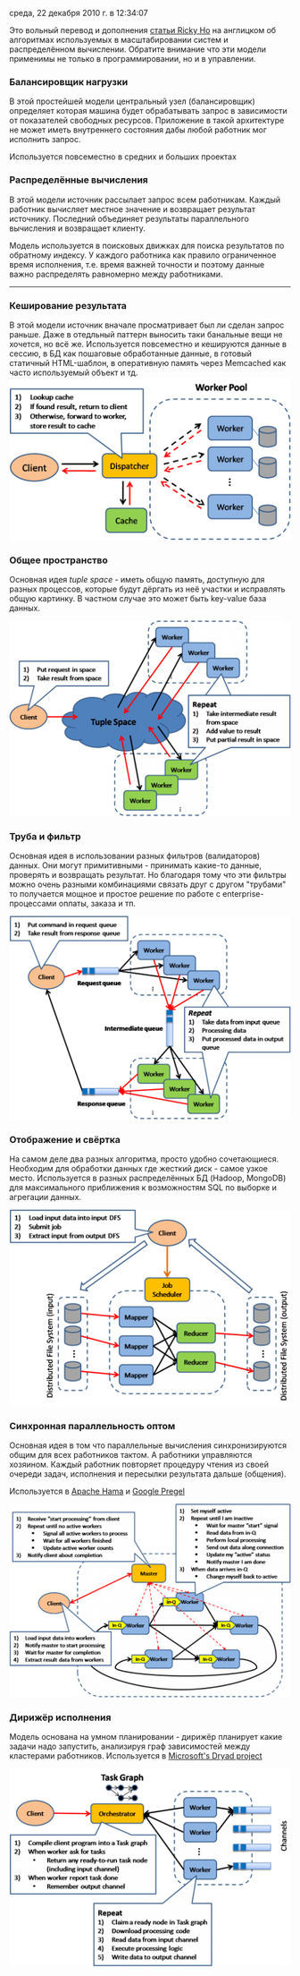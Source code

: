 среда, 22 декабря 2010 г. в 12:34:07

Это вольный перевод и дополнения [статьи Ricky Ho](http://horicky.blogspot.com/2010/10/scalable-system-design-patterns.html) на англицком об алгоритмах используемых в масштабировании систем и распределённом вычислении. Обратите внимание что эти модели применимы не только в программировании, но и в управлении.  

### Балансировщик нагрузки

В этой простейшей модели центральный узел (балансировщик) определяет которая машина будет обрабатывать запрос в зависимости от показателей свободных ресурсов. Приложение в такой архитектуре не может иметь внутреннего состояния дабы любой работник мог исполнить запрос.

Используется повсеместно в средних и больших проектах

### Распределённые вычисления  

В этой модели источник рассылает запрос всем работникам. Каждый работник вычисляет местное значение и возвращает результат источнику. Последний объединяет результаты параллельного вычисления и возвращает клиенту.

Модель используется в поисковых движках для поиска результатов по обратному индексу. У каждого работника как правило ограниченное время исполнения, т.е. время важней точности и поэтому данные важно распределять равномерно между работниками.


---

### Кеширование результата

В этой модели источник вначале просматривает был ли сделан запрос раньше. Даже в отедльный паттерн выносить таки банальные вещи не хочется, но всё же. Используется повсеместно и кешируются данные в сессию, в БД как пошаговые обработанные данные, в готовый статичный HTML-шаблон, в оперативную память через Memcached как часто используемый объект и тд.
![](../philosophy/img/Result+Cache.png)

### Общее пространство

Основная идея _tuple space_ - иметь общую память, доступную для разных процессов, которые будут дёргать из неё участки и исправлять общую картинку. В частном случае это может быть key-value база данных.


![](../philosophy/img/Shared+Space.png)

### Труба и фильтр

Основная идея в использовании разных фильтров (валидаторов) данных. Они могут примитивными - принимать какие-то данные, проверять и возвращать результат. Но благодаря тому что эти фильтры можно очень разными комбинациями связать друг с другом "трубами" то получается мощное и простое решение по работе с enterprise-процессами оплаты, заказа и тп.

![](../philosophy/img/Pipe+and+Filter.png)


### Отображение и свёртка

На самом деле два разных алгоритма, просто удобно сочетающиеся. Необходим для обработки данных где жесткий диск - самое узкое место. Используется в разных распределённых БД (Hadoop, MongoDB) для максимального приближения к возможностям SQL по выборке и агрегации данных.

![](../philosophy/img/Map+Reduce.png)


### Синхронная параллельность оптом

Основная идея в том что параллельные вычисления синхронизируются общим для всех работников тактом. А работники управляются хозяином. Каждый работник повторяет процедуру чтения из своей очереди задач, исполнения и пересылки результата дальше (общения).

Используется в [Apache Hama](http://incubator.apache.org/hama/) и [Google Pregel](http://googleresearch.blogspot.com/2009/06/large-scale-graph-computing-at-google.html)

![](../philosophy/img/Bulk+Synchronous+Parellel.png)


### Дирижёр исполнения

Модель основана на умном планировании - дирижёр планирует какие задачи надо запустить, анализируя граф зависимостей между кластерами работников. Используется в [Microsoft's Dryad project](http://research.microsoft.com/en-us/projects/dryad/)

![](../philosophy/img/Execution+Orchestrator.png)